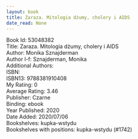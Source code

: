 ```yaml
---
layout: book
title: Zaraza. Mitologia dżumy, cholery i AIDS
date_read: None
---
```


Book Id: 53048382<br />
Title: Zaraza. Mitologia dżumy, cholery i AIDS<br />
Author: Monika Sznajderman<br />
Author l-f: Sznajderman, Monika<br />
Additional Authors: <br />
ISBN: <br />
ISBN13: 9788381910408<br />
My Rating: 0<br />
Average Rating: 3.46<br />
Publisher: Czarne<br />
Binding: ebook<br />
Year Published: 2020<br />
Date Added: 2020/07/06<br />
Bookshelves: kupka-wstydu<br />
Bookshelves with positions: kupka-wstydu (#1742)<br />

